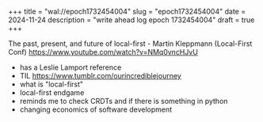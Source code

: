 +++
title = "wal://epoch1732454004"
slug = "epoch1732454004"
date = 2024-11-24
description = "write ahead log epoch 1732454004"
draft = true
+++


The past, present, and future of local-first - Martin Kleppmann (Local-First Conf)
https://www.youtube.com/watch?v=NMq0vncHJvU
- has a Leslie Lamport reference
- TIL https://www.tumblr.com/ourincrediblejourney
- what is "local-first"
- local-first endgame
- reminds me to check CRDTs and if there is something in python
- changing economics of software development
